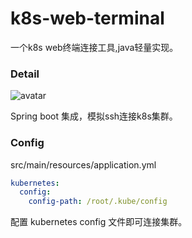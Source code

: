 # k8s-web-terminal

一个k8s web终端连接工具,java轻量实现。

### Detail

![avatar](https://github.com/ica10888/k8s-web-terminal/blob/master/doc/example.png?raw=true)

Spring boot 集成，模拟ssh连接k8s集群。

### Config


src/main/resources/application.yml

``` yaml
kubernetes:
  config:
    config-path: /root/.kube/config
```

配置 kubernetes config 文件即可连接集群。
